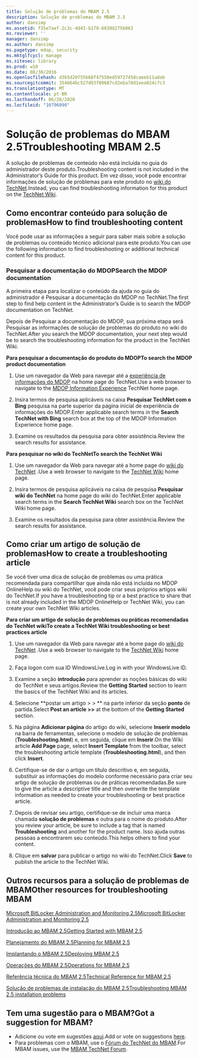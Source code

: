```yaml
---
title: Solução de problemas do MBAM 2.5
description: Solução de problemas do MBAM 2.5
author: dansimp
ms.assetid: f35e7aef-2c3c-4d43-b170-6830d2756063
ms.reviewer: ''
manager: dansimp
ms.author: dansimp
ms.pagetype: mdop, security
ms.mktglfcycl: manage
ms.sitesec: library
ms.prod: w10
ms.date: 08/30/2016
ms.openlocfilehash: d365d20755b68f47558ed59727458caeeb11adab
ms.sourcegitcommit: 354664bc527d93f80687cd2eba70d1eea024c7c3
ms.translationtype: MT
ms.contentlocale: pt-BR
ms.lasthandoff: 06/26/2020
ms.locfileid: "10796090"
---
```

# <span data-ttu-id="21913-103">Solução de problemas do MBAM 2.5</span><span class="sxs-lookup"><span data-stu-id="21913-103">Troubleshooting MBAM 2.5</span></span>


<span data-ttu-id="21913-104">A solução de problemas de conteúdo não está incluída no guia do administrador deste produto.</span><span class="sxs-lookup"><span data-stu-id="21913-104">Troubleshooting content is not included in the Administrator’s Guide for this product.</span></span> <span data-ttu-id="21913-105">Em vez disso, você pode encontrar informações de solução de problemas para este produto no [wiki do TechNet](https://go.microsoft.com/fwlink/p/?LinkId=224905).</span><span class="sxs-lookup"><span data-stu-id="21913-105">Instead, you can find troubleshooting information for this product on the [TechNet Wiki](https://go.microsoft.com/fwlink/p/?LinkId=224905).</span></span>

## <span data-ttu-id="21913-106">Como encontrar conteúdo para solução de problemas</span><span class="sxs-lookup"><span data-stu-id="21913-106">How to find troubleshooting content</span></span>


<span data-ttu-id="21913-107">Você pode usar as informações a seguir para saber mais sobre a solução de problemas ou conteúdo técnico adicional para este produto.</span><span class="sxs-lookup"><span data-stu-id="21913-107">You can use the following information to find troubleshooting or additional technical content for this product.</span></span>

### <span data-ttu-id="21913-108">Pesquisar a documentação do MDOP</span><span class="sxs-lookup"><span data-stu-id="21913-108">Search the MDOP documentation</span></span>

<span data-ttu-id="21913-109">A primeira etapa para localizar o conteúdo da ajuda no guia do administrador é Pesquisar a documentação do MDOP no TechNet.</span><span class="sxs-lookup"><span data-stu-id="21913-109">The first step to find help content in the Administrator’s Guide is to search the MDOP documentation on TechNet.</span></span>

<span data-ttu-id="21913-110">Depois de Pesquisar a documentação do MDOP, sua próxima etapa será Pesquisar as informações de solução de problemas do produto no wiki do TechNet.</span><span class="sxs-lookup"><span data-stu-id="21913-110">After you search the MDOP documentation, your next step would be to search the troubleshooting information for the product in the TechNet Wiki.</span></span>

**<span data-ttu-id="21913-111">Para pesquisar a documentação do produto do MDOP</span><span class="sxs-lookup"><span data-stu-id="21913-111">To search the MDOP product documentation</span></span>**

1.  <span data-ttu-id="21913-112">Use um navegador da Web para navegar até a [experiência de informações do MDOP](https://go.microsoft.com/fwlink/?LinkId=236032) na home page do TechNet.</span><span class="sxs-lookup"><span data-stu-id="21913-112">Use a web browser to navigate to the [MDOP Information Experience](https://go.microsoft.com/fwlink/?LinkId=236032) TechNet home page.</span></span>

2.  <span data-ttu-id="21913-113">Insira termos de pesquisa aplicáveis na caixa **Pesquisar TechNet com o Bing** pesquisa na parte superior da página inicial de experiência de informações do MDOP.</span><span class="sxs-lookup"><span data-stu-id="21913-113">Enter applicable search terms in the **Search TechNet with Bing** search box at the top of the MDOP Information Experience home page.</span></span>

3.  <span data-ttu-id="21913-114">Examine os resultados da pesquisa para obter assistência.</span><span class="sxs-lookup"><span data-stu-id="21913-114">Review the search results for assistance.</span></span>

**<span data-ttu-id="21913-115">Para pesquisar no wiki do TechNet</span><span class="sxs-lookup"><span data-stu-id="21913-115">To search the TechNet Wiki</span></span>**

1.  <span data-ttu-id="21913-116">Use um navegador da Web para navegar até a home page do [wiki do TechNet](https://go.microsoft.com/fwlink/p/?LinkId=224905) .</span><span class="sxs-lookup"><span data-stu-id="21913-116">Use a web browser to navigate to the [TechNet Wiki](https://go.microsoft.com/fwlink/p/?LinkId=224905) home page.</span></span>

2.  <span data-ttu-id="21913-117">Insira termos de pesquisa aplicáveis na caixa de pesquisa **Pesquisar wiki do TechNet** na home page do wiki do TechNet.</span><span class="sxs-lookup"><span data-stu-id="21913-117">Enter applicable search terms in the **Search TechNet Wiki** search box on the TechNet Wiki home page.</span></span>

3.  <span data-ttu-id="21913-118">Examine os resultados da pesquisa para obter assistência.</span><span class="sxs-lookup"><span data-stu-id="21913-118">Review the search results for assistance.</span></span>

## <span data-ttu-id="21913-119">Como criar um artigo de solução de problemas</span><span class="sxs-lookup"><span data-stu-id="21913-119">How to create a troubleshooting article</span></span>


<span data-ttu-id="21913-120">Se você tiver uma dica de solução de problemas ou uma prática recomendada para compartilhar que ainda não está incluída no MDOP OnlineHelp ou wiki do TechNet, você pode criar seus próprios artigos wiki do TechNet.</span><span class="sxs-lookup"><span data-stu-id="21913-120">If you have a troubleshooting tip or a best practice to share that is not already included in the MDOP OnlineHelp or TechNet Wiki, you can create your own TechNet Wiki articles.</span></span>

**<span data-ttu-id="21913-121">Para criar um artigo de solução de problemas ou práticas recomendadas do TechNet wiki</span><span class="sxs-lookup"><span data-stu-id="21913-121">To create a TechNet Wiki troubleshooting or best practices article</span></span>**

1.  <span data-ttu-id="21913-122">Use um navegador da Web para navegar até a home page do [wiki do TechNet](https://go.microsoft.com/fwlink/p/?LinkId=224905) .</span><span class="sxs-lookup"><span data-stu-id="21913-122">Use a web browser to navigate to the [TechNet Wiki](https://go.microsoft.com/fwlink/p/?LinkId=224905) home page.</span></span>

2.  <span data-ttu-id="21913-123">Faça logon com sua ID WindowsLive.</span><span class="sxs-lookup"><span data-stu-id="21913-123">Log in with your WindowsLive ID.</span></span>

3.  <span data-ttu-id="21913-124">Examine a seção **introdução** para aprender as noções básicas do wiki do TechNet e seus artigos.</span><span class="sxs-lookup"><span data-stu-id="21913-124">Review the **Getting Started** section to learn the basics of the TechNet Wiki and its articles.</span></span>

4.  <span data-ttu-id="21913-125">Selecione \*\*postar um artigo &gt; &gt; \*\* na parte inferior da seção **ponto** de partida.</span><span class="sxs-lookup"><span data-stu-id="21913-125">Select **Post an article &gt;&gt;** at the bottom of the **Getting Started** section.</span></span>

5.  <span data-ttu-id="21913-126">Na página **Adicionar página** do artigo do wiki, selecione **Inserir modelo** na barra de ferramentas, selecione o modelo de solução de problemas (**Troubleshooting.html**) e, em seguida, clique em **Inserir**.</span><span class="sxs-lookup"><span data-stu-id="21913-126">On the Wiki article **Add Page** page, select **Insert Template** from the toolbar, select the troubleshooting article template (**Troubleshooting.html**), and then click **Insert**.</span></span>

6.  <span data-ttu-id="21913-127">Certifique-se de dar o artigo um título descritivo e, em seguida, substituir as informações do modelo conforme necessário para criar seu artigo de solução de problemas ou de práticas recomendadas.</span><span class="sxs-lookup"><span data-stu-id="21913-127">Be sure to give the article a descriptive title and then overwrite the template information as needed to create your troubleshooting or best practice article.</span></span>

7.  <span data-ttu-id="21913-128">Depois de revisar seu artigo, certifique-se de incluir uma marca chamada **solução de problemas** e outra para o nome do produto.</span><span class="sxs-lookup"><span data-stu-id="21913-128">After you review your article, be sure to include a tag that is named **Troubleshooting** and another for the product name.</span></span> <span data-ttu-id="21913-129">Isso ajuda outras pessoas a encontrarem seu conteúdo.</span><span class="sxs-lookup"><span data-stu-id="21913-129">This helps others to find your content.</span></span>

8.  <span data-ttu-id="21913-130">Clique em **salvar** para publicar o artigo no wiki do TechNet.</span><span class="sxs-lookup"><span data-stu-id="21913-130">Click **Save** to publish the article to the TechNet Wiki.</span></span>

## <span data-ttu-id="21913-131">Outros recursos para a solução de problemas de MBAM</span><span class="sxs-lookup"><span data-stu-id="21913-131">Other resources for troubleshooting MBAM</span></span>


[<span data-ttu-id="21913-132">Microsoft BitLocker Administration and Monitoring 2.5</span><span class="sxs-lookup"><span data-stu-id="21913-132">Microsoft BitLocker Administration and Monitoring 2.5</span></span>](index.md)

[<span data-ttu-id="21913-133">Introdução ao MBAM 2.5</span><span class="sxs-lookup"><span data-stu-id="21913-133">Getting Started with MBAM 2.5</span></span>](getting-started-with-mbam-25.md)

[<span data-ttu-id="21913-134">Planejamento do MBAM 2.5</span><span class="sxs-lookup"><span data-stu-id="21913-134">Planning for MBAM 2.5</span></span>](planning-for-mbam-25.md)

[<span data-ttu-id="21913-135">Implantando o MBAM 2.5</span><span class="sxs-lookup"><span data-stu-id="21913-135">Deploying MBAM 2.5</span></span>](deploying-mbam-25.md)

[<span data-ttu-id="21913-136">Operações do MBAM 2.5</span><span class="sxs-lookup"><span data-stu-id="21913-136">Operations for MBAM 2.5</span></span>](operations-for-mbam-25.md)

[<span data-ttu-id="21913-137">Referência técnica do MBAM 2.5</span><span class="sxs-lookup"><span data-stu-id="21913-137">Technical Reference for MBAM 2.5</span></span>](technical-reference-for-mbam-25.md)

[<span data-ttu-id="21913-138">Solução de problemas de instalação do MBAM 2.5</span><span class="sxs-lookup"><span data-stu-id="21913-138">Troubleshooting MBAM 2.5 installation problems</span></span>](https://support.microsoft.com/kb/3049652)

## <span data-ttu-id="21913-139">Tem uma sugestão para o MBAM?</span><span class="sxs-lookup"><span data-stu-id="21913-139">Got a suggestion for MBAM?</span></span>
- <span data-ttu-id="21913-140">Adicione ou vote em sugestões [aqui](http://mbam.uservoice.com/forums/268571-microsoft-bitlocker-administration-and-monitoring).</span><span class="sxs-lookup"><span data-stu-id="21913-140">Add or vote on suggestions [here](http://mbam.uservoice.com/forums/268571-microsoft-bitlocker-administration-and-monitoring).</span></span> 
- <span data-ttu-id="21913-141">Para problemas com o MBAM, use o [Fórum do TechNet do MBAM](https://social.technet.microsoft.com/Forums/home?forum=mdopmbam).</span><span class="sxs-lookup"><span data-stu-id="21913-141">For MBAM issues, use the [MBAM TechNet Forum](https://social.technet.microsoft.com/Forums/home?forum=mdopmbam).</span></span>

 

 





